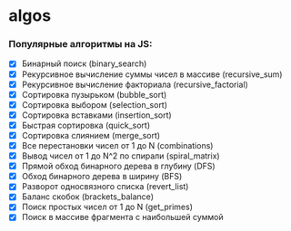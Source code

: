 # algos
### Популярные алгоритмы на JS:
- [x] Бинарный поиск (binary_search)
- [x] Рекурсивное вычисление суммы чисел в массиве (recursive_sum)
- [x] Рекурсивное вычисление факториала (recursive_factorial)
- [x] Сортировка пузырьком (bubble_sort)
- [x] Сортировка выбором (selection_sort)
- [x] Сортировка вставками (insertion_sort)
- [x] Быстрая сортировка (quick_sort)
- [x] Сортировка слиянием (merge_sort)
- [x] Все перестановки чисел от 1 до N (combinations)
- [x] Вывод чисел от 1 до N^2 по спирали (spiral_matrix)
- [x] Прямой обход бинарного дерева в глубину (DFS)
- [x] Обход бинарного дерева в ширину (BFS)
- [x] Разворот односвязного списка (revert_list)
- [x] Баланс скобок (brackets_balance)
- [x] Поиск простых чисел от 1 до N (get_primes)
- [x] Поиск в массиве фрагмента с наибольшей суммой
